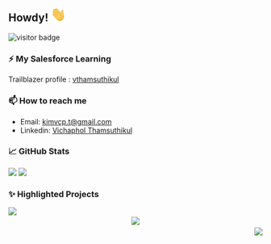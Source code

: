 <h2> 
  Howdy!
  <img src="wave.gif" width="30px">
</h2>

<img src="https://visitor-badge.glitch.me/badge?page_id=kimvcp&left_color=black&right_color=black" alt="visitor badge"/>

<h3>⚡ My Salesforce Learning</h3>

Trailblazer profile : [vthamsuthikul](https://trailblazer.me/id/vthamsuthikul)

<h3>📫 How to reach me</h3>

- Email: kimvcp.t@gmail.com
- Linkedin: [Vichaphol Thamsuthikul](https://www.linkedin.com/in/vichaphol-thamsuthikul-ba0838184)

<h3>📈 GitHub Stats</h3>

<span>
  <img width="55%" src="https://github-readme-stats.vercel.app/api/?username=kimvcp&hide=stars&include_all_commits=true&count_private=true&show_icons=true&theme=great-gatsby" />
</span>
<span>
  <img width="40%" src="https://github-readme-stats.vercel.app/api/top-langs/?username=kimvcp&langs_count=6&layout=compact&theme=great-gatsby" />
</span>

<h3>✨ Highlighted Projects</h3>

<div align="left"> 
  <a href="https://github.com/Cobda/cobda-web">
    <img width="47.5%" src="https://github-readme-stats.vercel.app/api/pin/?username=Cobda&repo=cobda-web&theme=great-gatsby" />
  </a>
</div>
<div align="center">
  <a href="https://github.com/kimvcp/knews">
    <img width="47.5%" src="https://github-readme-stats.vercel.app/api/pin/?username=kimvcp&repo=knews&theme=great-gatsby" />
  </a>
</div>
<div align="right">
  <a href="https://github.com/kimvcp/dailigram">
    <img align="center" width="47.5%" src="https://github-readme-stats.vercel.app/api/pin/?username=kimvcp&repo=dailigram&theme=great-gatsby" />
  </a>
</div>
